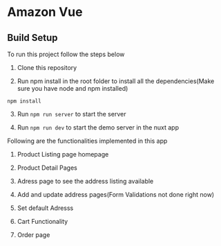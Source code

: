 # Amazon Vue

## Build Setup

To run this project follow the steps below

1.  Clone this repository

2.  Run npm install in the root folder to install all the dependencies(Make sure you have node and npm installed)

`npm install`

3.  Run `npm run server` to start the server

4.  Run `npm run dev` to start the demo server in the nuxt app


Following are the functionalities implemented in this app

1. Product Listing page homepage

2. Product Detail Pages

3. Adress page to see the address listing available

4. Add and update address pages(Form Validations not done right now)

5. Set default Adresss

6. Cart Functionality

7. Order page


